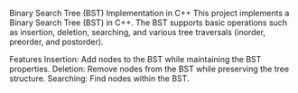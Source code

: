 Binary Search Tree (BST) Implementation in C++
This project implements a Binary Search Tree (BST) in C++. The BST supports basic operations such as insertion, deletion, searching, and various tree traversals (inorder, preorder, and postorder).

Features
Insertion: Add nodes to the BST while maintaining the BST properties.
Deletion: Remove nodes from the BST while preserving the tree structure.
Searching: Find nodes within the BST.
